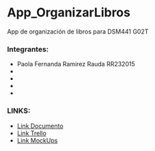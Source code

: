 # App_OrganizarLibros
App de organización de libros para DSM441 G02T

### Integrantes:
- Paola Fernanda Ramirez Rauda RR232015
- 
- 
- 
- 

### LINKS:
- [Link Documento]()
- [Link Trello]()
- [Link MockUps]([https://drive.google.com/file/d/1CGikJb1zNHRsLziNDcSNpfaJIrxEQvlf/view?usp=sharing](https://www.figma.com/design/A2dcdPVaiUJ9siOPtOtBIw/Untitled?node-id=0-1&node-type=CANVAS))

